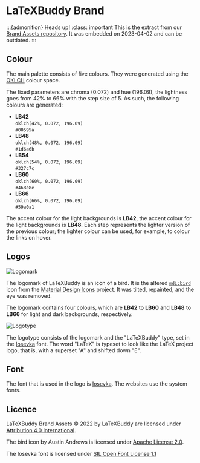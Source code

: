 # LaTeXBuddy Brand

:::{admonition} Heads up!
:class: important
This is the extract from our [Brand Assets repository](https://gitlab.com/LaTeXBuddy/brand).
It was embedded on 2023-04-02 and can be outdated.
:::

## Colour

The main palette consists of five colours. They were generated using the [OKLCH]
colour space.

The fixed parameters are chroma (0.072) and hue (196.09), the lightness goes
from 42% to 66% with the step size of 5. As such, the following colours are
generated:

- **LB42**\
  `oklch(42%, 0.072, 196.09)`\
  `#00595a`
- **LB48**\
  `oklch(48%, 0.072, 196.09)`\
  `#1d6a6b`
- **LB54**\
  `oklch(54%, 0.072, 196.09)`\
  `#327c7c`
- **LB60**\
  `oklch(60%, 0.072, 196.09)`\
  `#468e8e`
- **LB66**\
  `oklch(66%, 0.072, 196.09)`\
  `#59a0a1`

The accent colour for the light backgrounds is **LB42**, the accent colour for the light backgrounds is **LB48**. Each step represents the lighter version of the previous colour; the lighter colour can be used, for example, to colour the links on hover.

## Logos

![Logomark](https://gitlab.com/LaTeXBuddy/brand/-/raw/main/logo/logomark-light-bg.svg)

The logomark of LaTeXBuddy is an icon of a bird. It is the altered [`mdi:bird`][bird] icon from the [Material Design Icons] project. It was tilted, repainted, and the eye was removed.

The logomark contains four colours, which are **LB42** to **LB60** and **LB48** to **LB66** for light and dark backgrounds, respectively.

![Logotype](https://gitlab.com/LaTeXBuddy/brand/-/raw/main/logo/logotype-light-bg.svg)

The logotype consists of the logomark and the "LaTeXBuddy" type, set in the [Iosevka] font. The word "LaTeX" is typeset to look like the LaTeX project logo, that is, with a superset "A" and shifted down "E".

## Font

The font that is used in the logo is [Iosevka]. The websites use the system fonts.

## Licence

LaTeXBuddy Brand Assets © 2022 by LaTeXBuddy are licensed under [Attribution 4.0 International][cc-by-4.0].

The bird icon by Austin Andrews is licensed under [Apache License 2.0].

The Iosevka font is licensed under [SIL Open Font License 1.1]

[apache license 2.0]: https://spdx.org/licenses/Apache-2.0.html
[bird]: https://github.com/Templarian/MaterialDesign/blob/0e37c439b52a98b2704f705f97711ba3a0a4399e/svg/bird.svg
[cc-by-4.0]: http://creativecommons.org/licenses/by/4.0/?ref=chooser-v1
[iosevka]: https://typeof.net/Iosevka/
[material design icons]: https://materialdesignicons.com/
[oklch]: https://evilmartians.com/chronicles/oklch-in-css-why-quit-rgb-hsl
[sil open font license 1.1]: https://spdx.org/licenses/OFL-1.1.html
